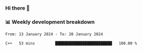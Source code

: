 ### Hi there 👋

### 📊 Weekly development breakdown
<!--START_SECTION:waka-->

```txt
From: 13 January 2024 - To: 20 January 2024

C++   53 mins         █████████████████████████   100.00 %
```

<!--END_SECTION:waka-->
